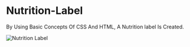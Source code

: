 # Nutrition-Label
By Using Basic Concepts Of CSS And HTML, A Nutrition label Is Created.

![Nutrition Label](https://github.com/JosiasIsZero/Nutrition-Label/assets/105129441/a08c8210-88a8-4ddb-b388-3ca81b3cb8bb)
